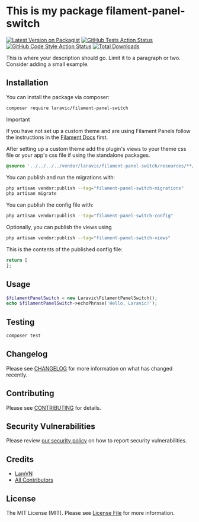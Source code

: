 # This is my package filament-panel-switch

[![Latest Version on Packagist](https://img.shields.io/packagist/v/laravic/filament-panel-switch.svg?style=flat-square)](https://packagist.org/packages/laravic/filament-panel-switch)
[![GitHub Tests Action Status](https://img.shields.io/github/actions/workflow/status/laravic/filament-panel-switch/run-tests.yml?branch=main&label=tests&style=flat-square)](https://github.com/laravic/filament-panel-switch/actions?query=workflow%3Arun-tests+branch%3Amain)
[![GitHub Code Style Action Status](https://img.shields.io/github/actions/workflow/status/laravic/filament-panel-switch/fix-php-code-style-issues.yml?branch=main&label=code%20style&style=flat-square)](https://github.com/laravic/filament-panel-switch/actions?query=workflow%3A"Fix+PHP+code+styling"+branch%3Amain)
[![Total Downloads](https://img.shields.io/packagist/dt/laravic/filament-panel-switch.svg?style=flat-square)](https://packagist.org/packages/laravic/filament-panel-switch)



This is where your description should go. Limit it to a paragraph or two. Consider adding a small example.

## Installation

You can install the package via composer:

```bash
composer require laravic/filament-panel-switch
```

> [!IMPORTANT]
> If you have not set up a custom theme and are using Filament Panels follow the instructions in the [Filament Docs](https://filamentphp.com/docs/4.x/styling/overview#creating-a-custom-theme) first.

After setting up a custom theme add the plugin's views to your theme css file or your app's css file if using the standalone packages.

```css
@source '../../../../vendor/laravic/filament-panel-switch/resources/**/*.blade.php';
```

You can publish and run the migrations with:

```bash
php artisan vendor:publish --tag="filament-panel-switch-migrations"
php artisan migrate
```

You can publish the config file with:

```bash
php artisan vendor:publish --tag="filament-panel-switch-config"
```

Optionally, you can publish the views using

```bash
php artisan vendor:publish --tag="filament-panel-switch-views"
```

This is the contents of the published config file:

```php
return [
];
```

## Usage

```php
$filamentPanelSwitch = new Laravic\FilamentPanelSwitch();
echo $filamentPanelSwitch->echoPhrase('Hello, Laravic!');
```

## Testing

```bash
composer test
```

## Changelog

Please see [CHANGELOG](CHANGELOG.md) for more information on what has changed recently.

## Contributing

Please see [CONTRIBUTING](.github/CONTRIBUTING.md) for details.

## Security Vulnerabilities

Please review [our security policy](.github/SECURITY.md) on how to report security vulnerabilities.

## Credits

- [LamVN](https://github.com/laravic)
- [All Contributors](../../contributors)

## License

The MIT License (MIT). Please see [License File](LICENSE.md) for more information.

